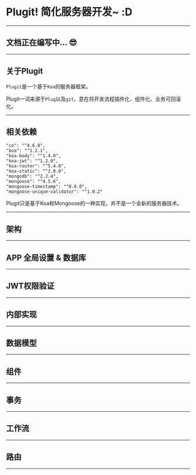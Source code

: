 # Plugit! 简化服务器开发~ :D
---
## 文档正在编写中... 😎
---
## 关于Plugit
`Plugit`是一个基于`Koa`的服务器框架。

Plugit一词来源于`Plug`以及`git`，意在将开发流程插件化、组件化、业务可回滚化。

---
## 相关依赖
```
"co": "^4.6.0",
"koa": "^1.2.1",
"koa-body": "^1.4.0",
"koa-jwt": "^1.2.0",
"koa-router": "^5.4.0",
"koa-static": "^2.0.0",
"mongodb": "^2.2.4",
"mongoose": "^4.5.6",
"mongoose-timestamp": "^0.6.0",
"mongoose-unique-validator": "^1.0.2"
```
Plugit只是基于Koa和Mongoose的一种实现，并不是一个全新的服务器技术。

---
## 架构
---
## APP 全局设置 & 数据库
---
## JWT权限验证
---
## 内部实现
---
## 数据模型
---
## 组件
---
## 事务
---
## 工作流
---
## 路由
---